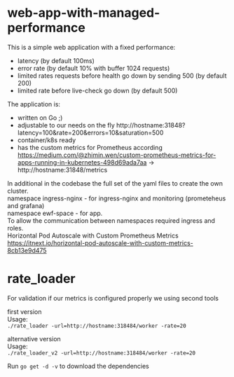 # web-app-with-managed-performance

This is a simple web application with a fixed performance:
- latency (by default 100ms)
- error rate (by default 10% with buffer 1024 requests)
- limited rates requests before health go down by sending 500 (by default 200)
- limited rate before live-check go down (by default 500)

The application is:
- written on Go ;)
- adjustable to our needs on the fly <url>http://hostname:31848?latency=100&rate=200&errors=10&saturation=500</url>
- container/k8s ready
- has the custom metrics for Prometheus according https://medium.com/@zhimin.wen/custom-prometheus-metrics-for-apps-running-in-kubernetes-498d69ada7aa -> <url>http://hostname:31848/metrics</url>

In additional in the codebase the full set of the yaml files to create the own cluster.
<br>namespace ingress-nginx - for ingress-nginx and monitoring (prometeheus and grafana)
<br>namespace ewf-space - for app.
<br>To allow the communication between namespaces required ingress and roles.
<br>Horizontal Pod Autoscale with Custom Prometheus Metrics <url>https://itnext.io/horizontal-pod-autoscale-with-custom-metrics-8cb13e9d475</url>

# rate_loader
For validation if our metrics is configured properly we using second tools
<p>first version
<br>Usage: <br><code>./rate_loader -url=http://hostname:318484/worker -rate=20</code>
<p>alternative version
<br>Usage: <br><code>./rate_loader_v2 -url=http://hostname:318484/worker -rate=20</code>
<p><p>Run <code>go get -d -v</code> to download the dependencies
